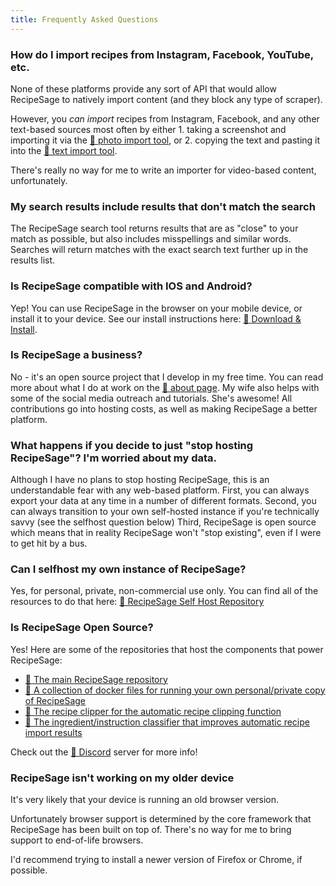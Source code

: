 ```yaml
---
title: Frequently Asked Questions
---
```


### How do I import recipes from Instagram, Facebook, YouTube, etc.

None of these platforms provide any sort of API that would allow RecipeSage to natively import content (and they block any type of scraper).

However, you _can import_ recipes from Instagram, Facebook, and any other text-based sources most often by either 1. taking a screenshot and importing it
via the [📖 photo import tool](../recipes/edit-recipe.md#scan-from-photo), or 2. copying the text and pasting it into the [📖 text import tool](../recipes/edit-recipe.md#autofill-from-text).

There's really no way for me to write an importer for video-based content, unfortunately.

### My search results include results that don't match the search

The RecipeSage search tool returns results that are as "close" to your match as possible, but also includes misspellings and similar words.
Searches will return matches with the exact search text further up in the results list.


### Is RecipeSage compatible with IOS and Android?

Yep! You can use RecipeSage in the browser on your mobile device, or install it to your device.
See our install instructions here: [📱 Download & Install](https://recipesage.com/#/install).


### Is RecipeSage a business?

No - it's an open source project that I develop in my free time. You can read more about what I do at work on the [📱 about page](https://recipesage.com/#/about/details).
My wife also helps with some of the social media outreach and tutorials. She's awesome!
All contributions go into hosting costs, as well as making RecipeSage a better platform.


### What happens if you decide to just "stop hosting RecipeSage"? I'm worried about my data.

Although I have no plans to stop hosting RecipeSage, this is an understandable fear with any web-based platform.
First, you can always export your data at any time in a number of different formats.
Second, you can always transition to your own self-hosted instance if you're technically savvy (see the selfhost question below)
Third, RecipeSage is open source which means that in reality RecipeSage won't "stop existing", even if I were to get hit by a bus.


### Can I selfhost my own instance of RecipeSage?

Yes, for personal, private, non-commercial use only. You can find all of the resources to do that here:
[📱 RecipeSage Self Host Repository](https://github.com/julianpoy/recipesage-selfhost)


### Is RecipeSage Open Source?

Yes! Here are some of the repositories that host the components that power RecipeSage:

- [📱 The main RecipeSage repository](https://github.com/julianpoy/recipesage)
- [📱 A collection of docker files for running your own personal/private copy of RecipeSage](https://github.com/julianpoy/recipesage-selfhost)
- [📱 The recipe clipper for the automatic recipe clipping function](https://github.com/julianpoy/recipeclipper)
- [📱 The ingredient/instruction classifier that improves automatic recipe import results](https://github.com/julianpoy/ingredient-instruction-classifier)

Check out the [📱 Discord](https://recipesage.com/#/about/contact) server for more info!

### RecipeSage isn't working on my older device

It's very likely that your device is running an old browser version.

Unfortunately browser support is determined by the core framework that RecipeSage has been built on top of. There's no way for me to bring support to end-of-life browsers.

I'd recommend trying to install a newer version of Firefox or Chrome, if possible.

